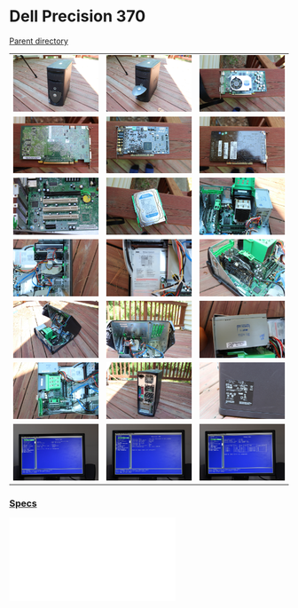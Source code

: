 # Dell Precision 370
[Parent directory](../index.md)

<table>
  <tr>
    <td><img src='IMG_6043.JPG'/></td>
    <td><img src='IMG_6044.JPG'/></td>
    <td><img src='IMG_6046.JPG'/></td>
  </tr>
  <tr>
    <td><img src='IMG_6048.JPG'/></td>
    <td><img src='IMG_6049.JPG'></td>
    <td><img src='IMG_6050.JPG'/></td>
  </tr>
  <tr>
    <td><img src='IMG_6052.JPG'/></td>
    <td><img src='IMG_6053.JPG'/></td>
    <td><img src='IMG_6058.JPG'/></td>
  </tr>
  <tr>
    <td><img src='IMG_6059.JPG'/></td>
    <td><img src='IMG_6060.JPG'/></td>
    <td><img src='IMG_6062.JPG'/></td>
  </tr>
  <tr>
    <td><img src='IMG_6064.JPG'/></td>
    <td><img src='IMG_6065.JPG'/></td>
    <td><img src='IMG_6066.JPG'/></td>
  </tr>
  <tr>
    <td><img src='IMG_6067.JPG'/></td>
    <td><img src='IMG_6068.JPG'/></td>
    <td><img src='IMG_6078.JPG'/></td>
  </tr>
  <tr>
    <td><img src='IMG_6080.JPG'/></td>
    <td><img src='IMG_6081.JPG'/></td>
    <td><img src='IMG_6082.JPG'/></td>
  </tr>
</table>

### [Specs](Specs.txt)

<embed src='Specs.txt'>
